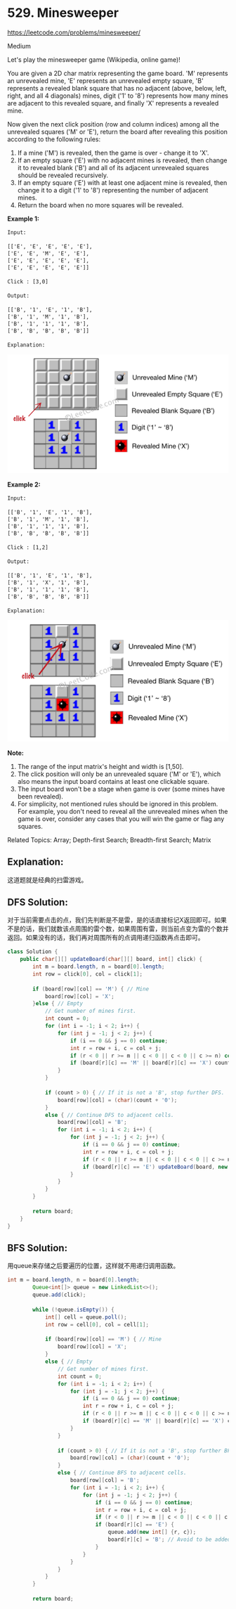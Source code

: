 # 529. Minesweeper
<https://leetcode.com/problems/minesweeper/>

Medium

Let's play the minesweeper game (Wikipedia, online game)!

You are given a 2D char matrix representing the game board. 'M' represents an unrevealed mine, 'E' represents an unrevealed empty square, 'B' represents a revealed blank square that has no adjacent (above, below, left, right, and all 4 diagonals) mines, digit ('1' to '8') represents how many mines are adjacent to this revealed square, and finally 'X' represents a revealed mine.

Now given the next click position (row and column indices) among all the unrevealed squares ('M' or 'E'), return the board after revealing this position according to the following rules:

1. If a mine ('M') is revealed, then the game is over - change it to 'X'.
2. If an empty square ('E') with no adjacent mines is revealed, then change it to revealed blank ('B') and all of its adjacent unrevealed squares should be revealed recursively.
3. If an empty square ('E') with at least one adjacent mine is revealed, then change it to a digit ('1' to '8') representing the number of adjacent mines.
4. Return the board when no more squares will be revealed.
 

**Example 1:**

    Input: 

    [['E', 'E', 'E', 'E', 'E'],
    ['E', 'E', 'M', 'E', 'E'],
    ['E', 'E', 'E', 'E', 'E'],
    ['E', 'E', 'E', 'E', 'E']]

    Click : [3,0]

    Output: 

    [['B', '1', 'E', '1', 'B'],
    ['B', '1', 'M', '1', 'B'],
    ['B', '1', '1', '1', 'B'],
    ['B', 'B', 'B', 'B', 'B']]

    Explanation:
![alt text](../resources/minesweeper_example_1.png)

**Example 2:**

    Input: 

    [['B', '1', 'E', '1', 'B'],
    ['B', '1', 'M', '1', 'B'],
    ['B', '1', '1', '1', 'B'],
    ['B', 'B', 'B', 'B', 'B']]

    Click : [1,2]

    Output: 

    [['B', '1', 'E', '1', 'B'],
    ['B', '1', 'X', '1', 'B'],
    ['B', '1', '1', '1', 'B'],
    ['B', 'B', 'B', 'B', 'B']]

    Explanation:
![alt text](../resources/minesweeper_example_2.png)
 

**Note:**

1. The range of the input matrix's height and width is [1,50].
2. The click position will only be an unrevealed square ('M' or 'E'), which also means the input board contains at least one clickable square.
3. The input board won't be a stage when game is over (some mines have been revealed).
4. For simplicity, not mentioned rules should be ignored in this problem. For example, you don't need to reveal all the unrevealed mines when the game is over, consider any cases that you will win the game or flag any squares.

Related Topics: Array; Depth-first Search; Breadth-first Search; Matrix

## Explanation: 
这道题就是经典的扫雷游戏。

## DFS Solution: 
对于当前需要点击的点，我们先判断是不是雷，是的话直接标记X返回即可。如果不是的话，我们就数该点周围的雷个数，如果周围有雷，则当前点变为雷的个数并返回。如果没有的话，我们再对周围所有的点调用递归函数再点击即可。

```java
class Solution {
    public char[][] updateBoard(char[][] board, int[] click) {
        int m = board.length, n = board[0].length;
        int row = click[0], col = click[1];
        
        if (board[row][col] == 'M') { // Mine
            board[row][col] = 'X';
        }else { // Empty
            // Get number of mines first.
            int count = 0;
            for (int i = -1; i < 2; i++) {
                for (int j = -1; j < 2; j++) {
                    if (i == 0 && j == 0) continue;
                    int r = row + i, c = col + j;
                    if (r < 0 || r >= m || c < 0 || c < 0 || c >= n) continue;
                    if (board[r][c] == 'M' || board[r][c] == 'X') count++;
                }
            }
            
            if (count > 0) { // If it is not a 'B', stop further DFS.
                board[row][col] = (char)(count + '0');
            }
            else { // Continue DFS to adjacent cells.
                board[row][col] = 'B';
                for (int i = -1; i < 2; i++) {
                    for (int j = -1; j < 2; j++) {
                        if (i == 0 && j == 0) continue;
                        int r = row + i, c = col + j;
                        if (r < 0 || r >= m || c < 0 || c < 0 || c >= n) continue;
                        if (board[r][c] == 'E') updateBoard(board, new int[] {r, c});
                    }
                }
            }
        }
        
        return board;
    }
}
```

## BFS Solution: 
用queue来存储之后要遍历的位置，这样就不用递归调用函数。

```java
int m = board.length, n = board[0].length;
        Queue<int[]> queue = new LinkedList<>();
        queue.add(click);
        
        while (!queue.isEmpty()) {
            int[] cell = queue.poll();
            int row = cell[0], col = cell[1];
            
            if (board[row][col] == 'M') { // Mine
                board[row][col] = 'X';
            }
            else { // Empty
                // Get number of mines first.
                int count = 0;
                for (int i = -1; i < 2; i++) {
                    for (int j = -1; j < 2; j++) {
                        if (i == 0 && j == 0) continue;
                        int r = row + i, c = col + j;
                        if (r < 0 || r >= m || c < 0 || c < 0 || c >= n) continue;
                        if (board[r][c] == 'M' || board[r][c] == 'X') count++;
                    }
                }
                
                if (count > 0) { // If it is not a 'B', stop further BFS.
                    board[row][col] = (char)(count + '0');
                }
                else { // Continue BFS to adjacent cells.
                    board[row][col] = 'B';
                    for (int i = -1; i < 2; i++) {
                        for (int j = -1; j < 2; j++) {
                            if (i == 0 && j == 0) continue;
                            int r = row + i, c = col + j;
                            if (r < 0 || r >= m || c < 0 || c < 0 || c >= n) continue;
                            if (board[r][c] == 'E') {
                                queue.add(new int[] {r, c});
                                board[r][c] = 'B'; // Avoid to be added again.
                            }
                        }
                    }
                }
            }
        }
        
        return board;
```
